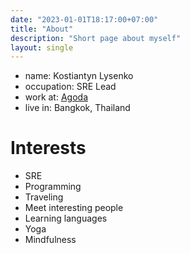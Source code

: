 ```yaml
---
date: "2023-01-01T18:17:00+07:00"
title: "About"
description: "Short page about myself"
layout: single
---
```


* name: Kostiantyn Lysenko
* occupation: SRE Lead
* work at: [Agoda](https://www.agoda.com/about-agoda/)
* live in: Bangkok, Thailand

# Interests

* SRE
* Programming
* Traveling
* Meet interesting people
* Learning languages
* Yoga
* Mindfulness
